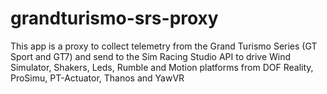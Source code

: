 # grandturismo-srs-proxy
This app is a proxy to collect telemetry from the Grand Turismo Series (GT Sport and GT7) and send to the Sim Racing Studio API to drive Wind Simulator, Shakers, Leds, Rumble and Motion platforms from DOF Reality, ProSimu, PT-Actuator, Thanos and YawVR
